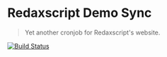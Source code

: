 Redaxscript Demo Sync
=====================

> Yet another cronjob for Redaxscript's website.

[![Build Status](https://img.shields.io/travis/redaxscript/redaxscript-demo-sync.svg)](https://travis-ci.org/redaxscript/redaxscript-demo-sync)

